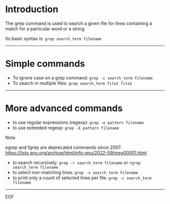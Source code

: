 # Introduction

The grep command is used to search a given file for lines containing a match for a particular word or a string.  

Its basic syntax is: `grep search_term filename`  

---

# Simple commands

- To ignore case on a grep command: `grep -i search_term filename`
- To search in multiple files: `grep search_term file1 file2`  

---

# More advanced commands

- to use regular expressions (regexp): `grep -e pattern filename`
- to use extended regexp: `grep -E pattern filename`  

>[!note]
>egrep and fgrep are deprecated commands since 2007: https://lists.gnu.org/archive/html/info-gnu/2022-09/msg00001.html

- to search recursively: `grep -r search_term filename` or `rgrep search_term filename`
- to select non-matching lines: `grep -v search_term filename`
- to print only a count of selected lines per file: `grep -c search_term filename`

---
EOF
